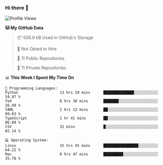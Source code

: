 ### Hi there 👋

<!--
**huayuan4396/huayuan4396** is a ✨ _special_ ✨ repository because its `README.md` (this file) appears on your GitHub profile.

Here are some ideas to get you started:

- 🔭 I’m currently working on ...
- 🌱 I’m currently learning ...
- 👯 I’m looking to collaborate on ...
- 🤔 I’m looking for help with ...
- 💬 Ask me about ...
- 📫 How to reach me: ...
- 😄 Pronouns: ...
- ⚡ Fun fact: ...
-->

<!--START_SECTION:waka-->
![Profile Views](http://img.shields.io/badge/Profile%20Views-2-blue)

**🐱 My GitHub Data** 

> 📦 506.9 kB Used in GitHub's Storage 
 > 
> 🚫 Not Opted to Hire
 > 
> 📜 11 Public Repositories 
 > 
> 🔑 11 Private Repositories 
 > 
📊 **This Week I Spent My Time On** 

```text
💬 Programming Languages: 
Python                   13 hrs 29 mins      ██████████████░░░░░░░░░░░   54.97 % 
TeX                      6 hrs 30 mins       ███████░░░░░░░░░░░░░░░░░░   26.49 % 
YAML                     2 hrs 12 mins       ██░░░░░░░░░░░░░░░░░░░░░░░   09.03 % 
TypeScript               1 hr 41 mins        ██░░░░░░░░░░░░░░░░░░░░░░░   06.89 % 
CSV                      31 mins             █░░░░░░░░░░░░░░░░░░░░░░░░   02.14 % 

💻 Operating System: 
Linux                    15 hrs 45 mins      ████████████████░░░░░░░░░   64.22 % 
Mac                      8 hrs 47 mins       █████████░░░░░░░░░░░░░░░░   35.78 % 
```


<!--END_SECTION:waka-->
